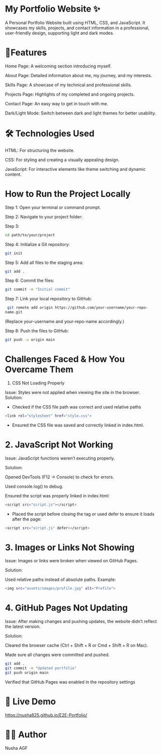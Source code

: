 # My Portfolio Website ✨

A Personal Portfolio Website built using HTML, CSS, and JavaScript. It showcases my skills, projects, and contact information in a professional, user-friendly design, supporting light and dark modes.

# 🚀Features

Home Page: A welcoming section introducing myself.

About Page: Detailed information about me, my journey, and my interests.

Skills Page: A showcase of my technical and professional skills.

Projects Page: Highlights of my completed and ongoing projects.

Contact Page: An easy way to get in touch with me.

Dark/Light Mode: Switch between dark and light themes for better usability.

# 🛠️ Technologies Used

HTML: For structuring the website.

CSS: For styling and creating a visually appealing design.

JavaScript: For interactive elements like theme switching and dynamic content.


# How to Run the Project Locally
Step 1: Open your terminal or command prompt.

Step 2: Navigate to your project folder:

Step 3:
```bash
cd path/to/your/project
```

Step 4: Initialize a Git repository:
```bash
git init
```

Step 5: Add all files to the staging area:
```bash
git add .
```

Step 6: Commit the files:
```bash
git commit -m "Initial commit"
```

Step 7: Link your local repository to GitHub:
```bash
 git remote add origin https://github.com/your-username/your-repo-
name.git
```
(Replace your-username and your-repo-name accordingly.)

Step 8: Push the files to GitHub:
```bash
git push -u origin main
```



# Challenges Faced & How You Overcame Them
1. CSS Not Loading Properly

Issue: Styles were not applied when viewing the site in the browser.
Solution:

- Checked if the CSS file path was correct and used relative paths

```bash
<link rel="stylesheet" href="style.css">
```

- Ensured the CSS file was saved and correctly linked in index.html.


# 2. JavaScript Not Working

Issue: JavaScript functions weren’t executing properly.

Solution:

Opened DevTools (F12 → Console) to check for errors.

Used console.log() to debug.

Ensured the script was properly linked in index.html:

```bash
<script src="script.js"></script>
```

- Placed the script before closing the <body> tag or used defer to ensure it loads after the page:

```bash
<script src="script.js" defer></script>
```

# 3. Images or Links Not Showing
Issue: Images or links were broken when viewed on GitHub Pages.

Solution:

Used relative paths instead of absolute paths. Example:

```bash
<img src="assets/images/profile.jpg" alt="Profile">
```

# 4. GitHub Pages Not Updating
Issue: After making changes and pushing updates, the website didn’t reflect the latest version.

Solution:

Cleared the browser cache (Ctrl + Shift + R or Cmd + Shift + R on Mac).

Made sure all changes were committed and pushed.

```bash
git add .
git commit -m "Updated portfolio"
git push origin main
```

Verified that GitHub Pages was enabled in the repository settings


# 🚀 Live Demo

https://nusha825.github.io/E2E-Portfolio/

# 👩‍💻 Author

Nusha AGF
